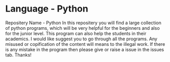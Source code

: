 # Language - Python
Repositery Name - Python
In this repositery you will find a large collection of python programs, which will be very helpful for the beginners and also for the junior level. This program can also help the students in their academics.
I would like suggest you to go through all the programs.
Any misused or copification of the content will means to the illegal work.
If there is any mistake in the program then please give or raise a issue in the issues tab.
Thanks!

